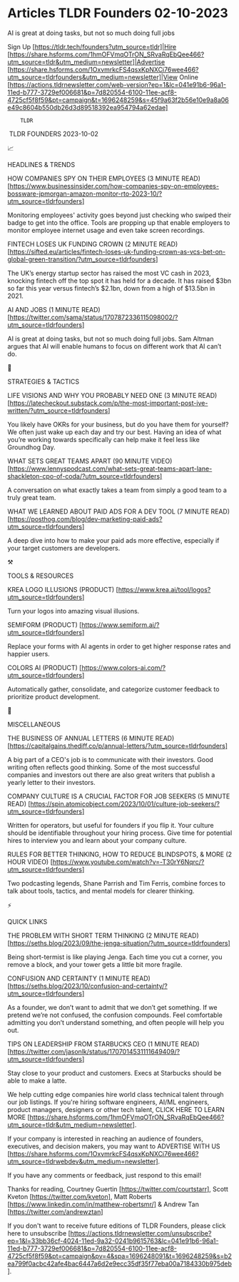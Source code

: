 # Articles TLDR Founders 02-10-2023

AI is great at doing tasks, but not so much doing full jobs  

Sign Up [https://tldr.tech/founders?utm_source=tldr]|Hire
[https://share.hsforms.com/1hmOFVmqOTrON_SRvaRqEbQee466?utm_source=tldr&utm_medium=newsletter]|Advertise
[https://share.hsforms.com/1OxvmrkcFS4qsxKpNXCi76wee466?utm_source=tldrfounders&utm_medium=newsletter]|View
Online
[https://actions.tldrnewsletter.com/web-version?ep=1&lc=041e91b6-96a1-11ed-b777-3729ef006681&p=7d820554-6100-11ee-acf8-4725cf5f8f59&pt=campaign&t=1696248259&s=45f9a63f2b56e10e9a8a06e49c8604b550db26d3d89518392ea954794a62edae]


		TLDR 

 TLDR FOUNDERS 2023-10-02

📈 

HEADLINES & TRENDS

HOW COMPANIES SPY ON THEIR EMPLOYEES (3 MINUTE READ)
[https://www.businessinsider.com/how-companies-spy-on-employees-bossware-jpmorgan-amazon-monitor-rto-2023-10/?utm_source=tldrfounders]

Monitoring employees' activity goes beyond just checking who swiped
their badge to get into the office. Tools are propping up that enable
employers to monitor employee internet usage and even take screen
recordings. 

FINTECH LOSES UK FUNDING CROWN (2 MINUTE READ)
[https://sifted.eu/articles/fintech-loses-uk-funding-crown-as-vcs-bet-on-global-green-transition/?utm_source=tldrfounders]

The UK’s energy startup sector has raised the most VC cash in 2023,
knocking fintech off the top spot it has held for a decade. It has
raised $3bn so far this year versus fintech’s $2.1bn, down from a
high of $13.5bn in 2021. 

AI AND JOBS (1 MINUTE READ)
[https://twitter.com/sama/status/1707872336115098002/?utm_source=tldrfounders]

AI is great at doing tasks, but not so much doing full jobs. Sam
Altman argues that AI will enable humans to focus on different work
that AI can’t do. 

🧠 

STRATEGIES & TACTICS

LIFE VISIONS AND WHY YOU PROBABLY NEED ONE (3 MINUTE READ)
[https://latecheckout.substack.com/p/the-most-important-post-ive-written/?utm_source=tldrfounders]

You likely have OKRs for your business, but do you have them for
yourself? We often just wake up each day and try our best. Having an
idea of what you’re working towards specifically can help make it
feel less like Groundhog Day. 

WHAT SETS GREAT TEAMS APART (90 MINUTE VIDEO)
[https://www.lennyspodcast.com/what-sets-great-teams-apart-lane-shackleton-cpo-of-coda/?utm_source=tldrfounders]

A conversation on what exactly takes a team from simply a good team to
a truly great team. 

WHAT WE LEARNED ABOUT PAID ADS FOR A DEV TOOL (7 MINUTE READ)
[https://posthog.com/blog/dev-marketing-paid-ads?utm_source=tldrfounders]

A deep dive into how to make your paid ads more effective, especially
if your target customers are developers. 

⚒️ 

TOOLS & RESOURCES

KREA LOGO ILLUSIONS (PRODUCT)
[https://www.krea.ai/tool/logos?utm_source=tldrfounders]

Turn your logos into amazing visual illusions. 

SEMIFORM (PRODUCT) [https://www.semiform.ai/?utm_source=tldrfounders]

Replace your forms with AI agents in order to get higher response
rates and happier users. 

COLORS AI (PRODUCT)
[https://www.colors-ai.com/?utm_source=tldrfounders]

Automatically gather, consolidate, and categorize customer feedback to
prioritize product development. 

🎁 

MISCELLANEOUS

THE BUSINESS OF ANNUAL LETTERS (6 MINUTE READ)
[https://capitalgains.thediff.co/p/annual-letters/?utm_source=tldrfounders]

A big part of a CEO's job is to communicate with their investors. Good
writing often reflects good thinking. Some of the most successful
companies and investors out there are also great writers that publish
a yearly letter to their investors. 

COMPANY CULTURE IS A CRUCIAL FACTOR FOR JOB SEEKERS (5 MINUTE READ)
[https://spin.atomicobject.com/2023/10/01/culture-job-seekers/?utm_source=tldrfounders]

Written for operators, but useful for founders if you flip it. Your
culture should be identifiable throughout your hiring process. Give
time for potential hires to interview you and learn about your company
culture. 

RULES FOR BETTER THINKING, HOW TO REDUCE BLINDSPOTS, & MORE (2 HOUR
VIDEO)
[https://www.youtube.com/watch?v=-T30rY6Nqrc/?utm_source=tldrfounders]

Two podcasting legends, Shane Parrish and Tim Ferris, combine forces
to talk about tools, tactics, and mental models for clearer thinking. 

⚡ 

QUICK LINKS

THE PROBLEM WITH SHORT TERM THINKING (2 MINUTE READ)
[https://seths.blog/2023/09/the-jenga-situation/?utm_source=tldrfounders]

Being short-termist is like playing Jenga. Each time you cut a corner,
you remove a block, and your tower gets a little bit more fragile. 

CONFUSION AND CERTAINTY (1 MINUTE READ)
[https://seths.blog/2023/10/confusion-and-certainty/?utm_source=tldrfounders]

As a founder, we don’t want to admit that we don’t get something.
If we pretend we’re not confused, the confusion compounds. Feel
comfortable admitting you don’t understand something, and often
people will help you out. 

TIPS ON LEADERSHIP FROM STARBUCKS CEO (1 MINUTE READ)
[https://twitter.com/jasonlk/status/1707014531111649409/?utm_source=tldrfounders]

Stay close to your product and customers. Execs at Starbucks should be
able to make a latte. 

 We help cutting edge companies hire world class technical talent
through our job listings. If you're hiring software engineers, AI/ML
engineers, product managers, designers or other tech talent, CLICK
HERE TO LEARN MORE
[https://share.hsforms.com/1hmOFVmqOTrON_SRvaRqEbQee466?utm_source=tldr&utm_medium=newsletter].


If your company is interested in reaching an audience of founders,
executives, and decision makers, you may want to ADVERTISE WITH US
[https://share.hsforms.com/1OxvmrkcFS4qsxKpNXCi76wee466?utm_source=tldrwebdev&utm_medium=newsletter].


If you have any comments or feedback, just respond to this email! 

Thanks for reading, 
Courtney Guertin [https://twitter.com/courtstarr], Scott Kveton
[https://twitter.com/kveton], Matt Roberts
[https://www.linkedin.com/in/matthew-robertsmr/] & Andrew Tan
[https://twitter.com/andrewztan] 

If you don't want to receive future editions of TLDR Founders,
please click here to unsubscribe
[https://actions.tldrnewsletter.com/unsubscribe?ep=1&l=33bb36cf-4024-11ed-9a32-0241b9615763&lc=041e91b6-96a1-11ed-b777-3729ef006681&p=7d820554-6100-11ee-acf8-4725cf5f8f59&pt=campaign&pv=4&spa=1696248091&t=1696248259&s=b2ea799f0acbc42afe4bac6447a6d2e9ecc35df35f77eba00a7184330b975deb].